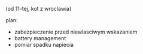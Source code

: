 (od 11-tej, kot z wroclawia)


plan:
- zabezpieczenie przed niewlasciwym wskazaniem
- battery management
- pomiar spadku napiecia